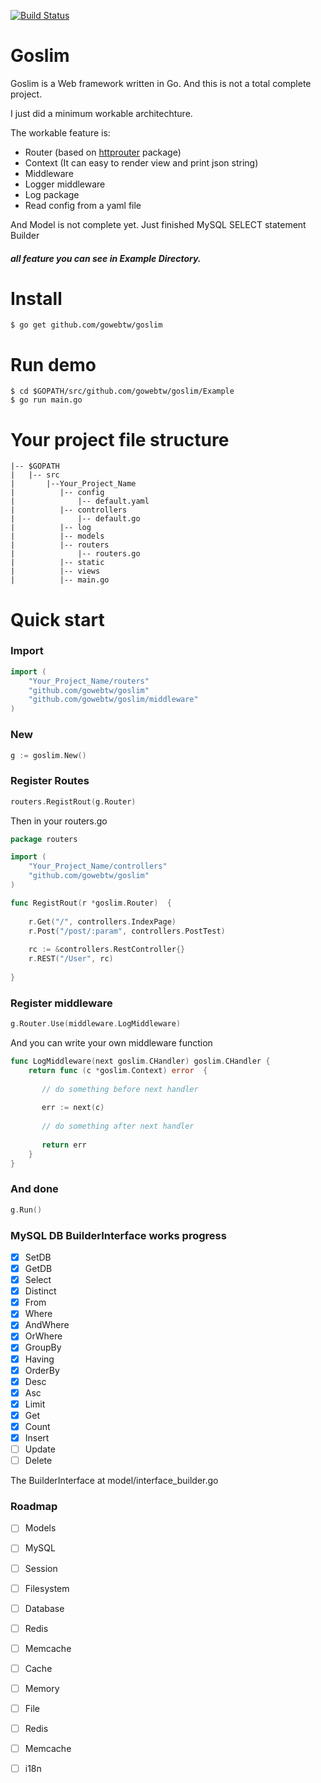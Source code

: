 [![Build Status](https://api.travis-ci.org/gowebtw/goslim.svg?branch=master)](https://api.travis-ci.org/gowebtw/goslim.svg)

# Goslim
Goslim is a Web framework written in Go. And this is not a total complete project.

I just did a minimum workable architechture.

The workable feature is:

- Router (based on [httprouter] package)
- Context (It can easy to render view and print json string)
- Middleware
- Logger middleware
- Log package
- Read config from a yaml file

And Model is not complete yet. Just finished MySQL SELECT statement Builder

##### all feature you can see in Example Directory.

# Install
```
$ go get github.com/gowebtw/goslim
```

# Run demo
```
$ cd $GOPATH/src/github.com/gowebtw/goslim/Example
$ go run main.go
```

# Your project file structure
    |-- $GOPATH
    |   |-- src
    |       |--Your_Project_Name
    |          |-- config
    |              |-- default.yaml
    |          |-- controllers
    |              |-- default.go
    |          |-- log
    |          |-- models
    |          |-- routers
    |              |-- routers.go
    |          |-- static
    |          |-- views
    |          |-- main.go

# Quick start

### Import
```go
import (
    "Your_Project_Name/routers"
    "github.com/gowebtw/goslim"
    "github.com/gowebtw/goslim/middleware"
)
```

### New
```go
g := goslim.New()
```

### Register Routes
```go
routers.RegistRout(g.Router)
```
Then in your routers.go

```go
package routers

import (
    "Your_Project_Name/controllers"
    "github.com/gowebtw/goslim"
)

func RegistRout(r *goslim.Router)  {
    
    r.Get("/", controllers.IndexPage)
    r.Post("/post/:param", controllers.PostTest)
    
    rc := &controllers.RestController{}
    r.REST("/User", rc)
    
}
```

### Register middleware
```go
g.Router.Use(middleware.LogMiddleware)
```

And you can write your own middleware function

```go
func LogMiddleware(next goslim.CHandler) goslim.CHandler {
    return func (c *goslim.Context) error  {
       
       // do something before next handler
       
       err := next(c)
       
       // do something after next handler
       
       return err
    }
}
```

### And done

```go
g.Run()
```

### MySQL DB BuilderInterface works progress
- [x] SetDB
- [x] GetDB
- [x] Select
 - [x] Distinct
 - [x] From
 - [x] Where
 - [x] AndWhere
 - [x] OrWhere
 - [x] GroupBy
 - [x] Having
 - [x] OrderBy
 - [x] Desc
 - [x] Asc
 - [x] Limit
 - [x] Get
 - [x] Count
 - [x] Insert
- [ ] Update
- [ ] Delete

The BuilderInterface at model/interface_builder.go

### Roadmap
- [ ] Models
 - [ ] MySQL
- [ ] Session
 - [ ] Filesystem
 - [ ] Database
 - [ ] Redis
 - [ ] Memcache
- [ ] Cache
 - [ ] Memory
 - [ ] File
 - [ ] Redis
 - [ ] Memcache
- [ ] i18n


[httprouter]: <https://github.com/julienschmidt/httprouter>
